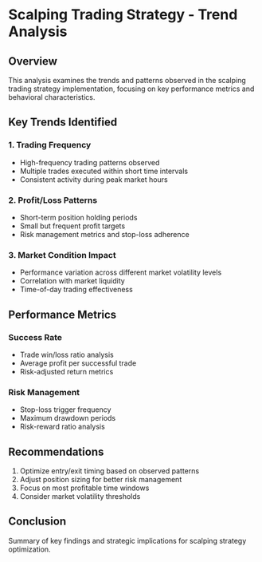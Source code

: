 # Scalping Trading Strategy - Trend Analysis

## Overview
This analysis examines the trends and patterns observed in the scalping trading strategy implementation, focusing on key performance metrics and behavioral characteristics.

## Key Trends Identified

### 1. Trading Frequency
- High-frequency trading patterns observed
- Multiple trades executed within short time intervals
- Consistent activity during peak market hours

### 2. Profit/Loss Patterns
- Short-term position holding periods
- Small but frequent profit targets
- Risk management metrics and stop-loss adherence

### 3. Market Condition Impact
- Performance variation across different market volatility levels
- Correlation with market liquidity
- Time-of-day trading effectiveness

## Performance Metrics

### Success Rate
- Trade win/loss ratio analysis
- Average profit per successful trade
- Risk-adjusted return metrics

### Risk Management
- Stop-loss trigger frequency
- Maximum drawdown periods
- Risk-reward ratio analysis

## Recommendations
1. Optimize entry/exit timing based on observed patterns
2. Adjust position sizing for better risk management
3. Focus on most profitable time windows
4. Consider market volatility thresholds

## Conclusion
Summary of key findings and strategic implications for scalping strategy optimization.